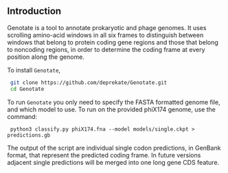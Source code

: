 
Introduction
------------

Genotate is a tool to annotate prokaryotic and phage genomes.  It uses scrolling amino-acid
windows in all six frames to distinguish between windows that belong to protein coding gene
regions and those that belong to noncoding regions, in order to determine the coding frame
at every position along the genome.

To install `Genotate`,
```sh
 git clone https://github.com/deprekate/Genotate.git
 cd Genotate
```

To run `Genotate` you only need to specify the FASTA formatted genome file, and which
model to use.  To run on the provided phiX174 genome, use the command:
```
 python3 classify.py phiX174.fna --model models/single.ckpt > predictions.gb
```

The output of the script are individual single codon predictions, in GenBank format, that
represent the predicted coding frame.  In future versions adjacent single predictions will
be merged into one long gene CDS feature.
